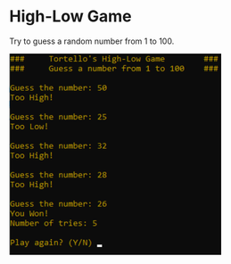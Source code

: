 <!-- Pedro Tortello jul/2020 -->
# High-Low Game

Try to guess a random number from 1 to 100.

<img src="highlow.png" alt="image" width="380"/>
